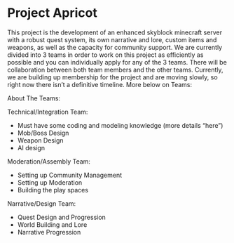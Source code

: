 # Project Apricot

This project is the development of an enhanced skyblock minecraft server with a robust quest system, its own narrative and lore, custom items and weapons, as well as the capacity for community support. We are currently divided into 3 teams in order to work on this project as efficiently as possible and you can individually apply for any of the 3 teams. There will be collaboration between both team members and the other teams. Currently, we are building up membership for the project and are moving slowly, so right now there isn’t a definitive timeline. More below on Teams:

About The Teams:

Technical/Integration Team:
- Must have some coding and modeling knowledge (more details “here”)
- Mob/Boss Design
- Weapon Design
- AI design

Moderation/Assembly Team:
- Setting up Community Management
- Setting up Moderation
- Building the play spaces 

Narrative/Design Team:
- Quest Design and Progression
- World Building and Lore
- Narrative Progression

